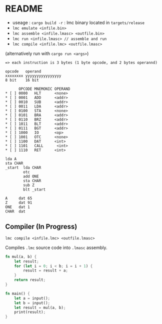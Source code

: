 # README

* useage : `cargo build -r` : lmc binary located in `targets/release`
* `lmc emulate <infile.bin>`
* `lmc assemble <infile.lmasc> <outfile.bin>`
* `lmc run <infile.lmasc> // assemble and run`
* `lmc compile <infile.lmc> <outfile.lmasc>`

(alternatively run with `cargo run <args>`)

```
=> each instruction is 3 bytes (1 byte opcode, and 2 bytes operannd)

opcode   operand
xxxxxxxx yyyyyyyyyyyyyyyy
8 bit    16 bit

      OPCODE MNEMONIC OPERAND
* [ ] 0000   HLT      <none>
* [ ] 0001   ADD      <addr>
* [ ] 0010   SUB      <addr>
* [ ] 0011   LDA      <addr>
* [ ] 0100   STA      <none>
* [ ] 0101   BRA      <addr>
* [ ] 0110   BRZ      <addr>
* [ ] 1011   BLT      <addr>
* [ ] 0111   BGT      <addr>
* [ ] 1000   IO       <op>
* [ ] 1001   OTC      <none>
* [ ] 1100   DAT      <int>
* [ ] 1101   CALL      <int>
* [ ] 1110   RET      <int>

lda A
sta CHAR
_start  lda CHAR
        otc
        add ONE
        sta CHAR
        sub Z
        blt _start
        
A     dat 65
Z     dat 91
ONE   dat 1
CHAR  dat
```
## Compiler (In Progress)

`lmc compile <infile.lmc> <outfile.lmasc>`

Compiles `.lmc` source code into `.lmasc` assembly.

```rust
fn mul(a, b) {
    let result;
    for (let i = 0; i < b; i = i + 1) {
        result = result + a;
    }
    return result;
}

fn main() {
    let a = input();
    let b = input();
    let result = mul(a, b);
    print(result);
}
```

